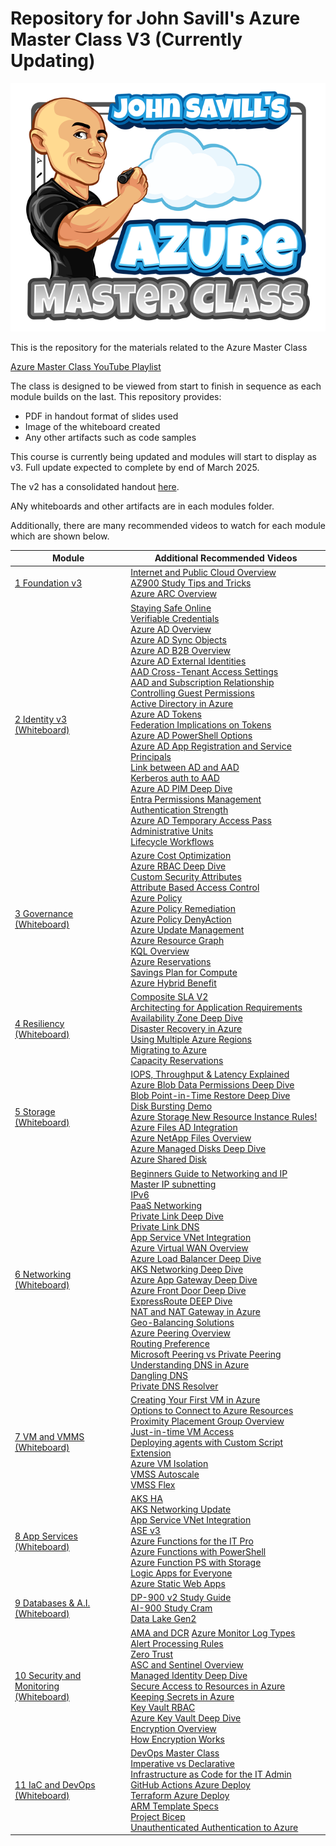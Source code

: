 
# Repository for John Savill's Azure Master Class V3 (Currently Updating) #

<a href="https://youtube.com/NTFAQGuy" rel="YouTube Channel">![On-Board to Azure](/Images/AzMCLogoSmall.png)</a>

This is the repository for the materials related to the Azure Master Class

[Azure Master Class YouTube Playlist](https://www.youtube.com/playlist?list=PLlVtbbG169nGccbp8VSpAozu3w9xSQJoY  "Azure Master Class Playlist")

The class is designed to be viewed from start to finish in sequence as each module builds on the last. This repository provides:

 - PDF in handout format of slides used
 - Image of the whiteboard created
 - Any other artifacts such as code samples

This course is currently being updated and modules will start to display as v3. Full update expected to complete by end of March 2025.

The v2 has a consolidated handout [here](AzureMasterClassv2Handout.pdf).

ANy whiteboards and other artifacts are in each modules folder.

Additionally, there are many recommended videos to watch for each module which are shown below.

| Module | Additional Recommended Videos |
|--|--|
| [1 Foundation v3](https://youtu.be/BqNbzeuxTaE) | [Internet and Public Cloud Overview](https://youtu.be/Jj4HkG8IRQI) <br> [AZ900 Study Tips and Tricks](https://youtu.be/tQp1YkB2Tgs) <br>  [Azure ARC Overview](https://youtu.be/lF3ok3FU5IE)|
| [2 Identity v3](https://youtu.be/megA6BPpYqo) <br> [(Whiteboard)](Part02Identity/AzMCv3Part2-Identity-Whiteboard.png)| [Staying Safe Online](https://youtu.be/sh2bAlontcg) <br> [Verifiable Credentials](https://youtu.be/BxLSSH_Ehjo) <br> [Azure AD Overview](https://youtu.be/EUVKEhiHYG0) <br> [Azure AD Sync Objects](https://youtu.be/9XBcc2b62Ys) <br> [Azure AD B2B Overview](https://youtu.be/iUGezQj4BpY) <br> [Azure AD External Identities](https://youtu.be/9P10hgPDRZg) <br> [AAD Cross-Tenant Access Settings](https://youtu.be/Ku64fo7iZ4Y)<br> [AAD and Subscription Relationship](https://youtu.be/sXurr46f3HA) <br> [Controlling Guest Permissions](https://youtu.be/ON0QQKkGGTo) <br> [Active Directory in Azure](https://youtu.be/_BRghaMbys8)<br> [Azure AD Tokens](https://youtu.be/R5pXessyfIk) <br> [Federation Implications on Tokens](https://youtu.be/zn-9tCfOFsE) <br> [Azure AD PowerShell Options](https://youtu.be/XCNGk_zHqvE) <br> [Azure AD App Registration and Service Principals](https://youtu.be/WVNvoiA_ktw) <br> [Link between AD and AAD](https://youtu.be/Ziw9MClUfkc) <br> [Kerberos auth to AAD](https://youtu.be/BTxaafN9I6o) <br> [Azure AD PIM Deep Dive](https://youtu.be/gccgIkR8_a0) <br> [Entra Permissions Management](https://youtu.be/lWUV4KZNzIk) <br> [Authentication Strength](https://youtu.be/ns_94ZXrbPI) <br> [Azure AD Temporary Access Pass](https://youtu.be/E3WQghd5AXc) <br> [Administrative Units](https://youtu.be/1-x86jJuK7c) <br> [Lifecycle Workflows](https://youtu.be/wjcw7hRrMDM)|
| [3 Governance](https://youtu.be/eLSjnF6Crlw)  <br> [(Whiteboard)](Part03Governance/AzMCPart3-Governance-Whiteboard.png)| [Azure Cost Optimization](https://youtu.be/RjuTQvGm1zQ) <br> [Azure RBAC Deep Dive](https://youtu.be/qFoHDTxkQII) <br> [Custom Security Attributes](https://youtu.be/r0ta_-PpSXs) <br> [Attribute Based Access Control](https://youtu.be/CwWYer1TmbY) <br> [Azure Policy](https://youtu.be/4wGns611G4w) <br> [Azure Policy Remediation](https://youtu.be/fhIn_kHz4hk) <br> [Azure Policy DenyAction](https://youtu.be/ZVshBqY8kts) <br> [Azure Update Management](https://youtu.be/8HPUKgKYNeY) <br> [Azure Resource Graph](https://youtu.be/gkOh4MjhxIs) <br> [KQL Overview](https://youtu.be/Pl8n6GaWEo0) <br> [Azure Reservations](https://youtu.be/vpTDXenagcM) <br> [Savings Plan for Compute](https://youtu.be/lBnKBV2r6lI) <br> [Azure Hybrid Benefit](https://youtu.be/dt4LDm-ptQk)|
| [4 Resiliency](https://youtu.be/iX87AomIqTw) <br> [(Whiteboard)](Part04Resiliency/AzMCPart4-Resiliency-Whiteboard.png)| [Composite SLA V2](https://youtu.be/3pSue9nm3Bg) <br> [Architecting for Application Requirements](https://youtu.be/lQlHWacM1N0) <br> [Availability Zone Deep Dive](https://youtu.be/4nDRvZR2EjU) <br> [Disaster Recovery in Azure](https://youtu.be/8fvO3WArG-Y) <br> [Using Multiple Azure Regions](https://youtu.be/qZ6cwTpQc54) <br>[Migrating to Azure](https://youtu.be/Hf7ZTa_PlGU) <br> [Capacity Reservations](https://youtu.be/qcrORvSMNaA) |
| [5 Storage](https://youtu.be/E1t-x0T2bn0) <br> [(Whiteboard)](Part05Storage/AzMCPart5-Storage-Whiteboard.png)|  [IOPS, Throughput & Latency Explained](https://youtu.be/HovW_gov6Qc) <br> [Azure Blob Data Permissions Deep Dive](https://youtu.be/iIUF2E-Ogaw) <br> [Blob Point-in-Time Restore Deep Dive](https://youtu.be/kRfK8sTJoSE)<br> [Disk Bursting Demo](https://youtu.be/H0IuEUZijbM)  <br> [Azure Storage New Resource Instance Rules!](https://youtu.be/4UqzDi-w9Mc)<br> [Azure Files AD Integration](https://youtu.be/LWKkva4ksdg) <br> [Azure NetApp Files Overview](https://youtu.be/yHr-OwvNZHU) <br> [Azure Managed Disks Deep Dive](https://youtu.be/2nPZyLmciN4) <br> [Azure Shared Disk](https://youtu.be/BPTmqVusQtU)|
| [6 Networking](https://youtu.be/9DuTWSvsLXM) <br> [(Whiteboard)](Part06Networking/AzMCPart6-Networking-Whiteboard.png)| [Beginners Guide to Networking and IP](https://youtu.be/rSYxIR0goKc)<br>  [Master IP subnetting](https://youtu.be/CMdkW3agFn0) <br> [IPv6](https://youtu.be/6Lh8wpqJ0Oc) <br> [PaaS Networking](https://youtu.be/MnARPRQ2kvk) <br> [Private Link Deep Dive](https://youtu.be/57ZwdztCx2w) <br> [Private Link DNS](https://youtu.be/rXbamGNz-xQ) <br> [App Service VNet Integration](https://youtu.be/5P14Q--Q9vE) <br> [Azure Virtual WAN Overview](https://youtu.be/f-GyAURZWzg) <br> [Azure Load Balancer Deep Dive](https://youtu.be/wJvmXM81tEI) <br> [AKS Networking Deep Dive](https://youtu.be/6TZsd4toIbg) <br> [Azure App Gateway Deep Dive](https://youtu.be/B3O6bXu-NbM) <br> [Azure Front Door Deep Dive](https://youtu.be/DHiZbIks9i0) <br> [ExpressRoute DEEP Dive](https://youtu.be/oevwZZ1YFS0) <br> [NAT and NAT Gateway in Azure](https://youtu.be/c685a1CiaIs) <br> [Geo-Balancing Solutions](https://youtu.be/idGPjAwtS4A) <br> [Azure Peering Overview](https://youtu.be/n-jagToDSPQ) <br> [Routing Preference](https://youtu.be/T9DdmbwPKbk) <br> [Microsoft Peering vs Private Peering](https://youtu.be/i3byrLaJiiM)  <br> [Understanding DNS in Azure](https://youtu.be/Hiohn35DIqA) <br> [Dangling DNS](https://youtu.be/5ecz8B_Scig)  <br> [Private DNS Resolver](https://youtu.be/V8ChsYAyxTc)|
| [7 VM and VMMS](https://youtu.be/OykMc6wKMJY) <br> [(Whiteboard)](Part07VMandVMSS/AzMCPart7-VMandVMSS-Whiteboard.png)| [Creating Your First VM in Azure](https://youtu.be/_UuO52KgwGk) <br> [Options to Connect to Azure Resources](https://youtu.be/R_kuXl1n4AU) <br> [Proximity Placement Group Overview](https://youtu.be/Zy1ESMBmDhc)<br>[Just-in-time VM Access](https://youtu.be/nx25SWhh1GQ) <br> [Deploying agents with Custom Script Extension](https://savilltech.com/2019/05/17/deploying-agents-to-azure-iaas-vms-using-the-custom-script-extension/) <br> [Azure VM Isolation](https://youtu.be/aL63LSZT480) <br> [VMSS Autoscale](https://youtu.be/EbiID16PDuk) <br> [VMSS Flex](https://youtu.be/2BrckSF7ICI)|
| [8 App Services](https://youtu.be/_E73_SQN8ZU) <br> [(Whiteboard)](Part08AppServices/AzMCPart8-AppServices-Whiteboard.png)| [AKS HA](https://youtu.be/gksFrKiZjMc) <br> [AKS Networking Update](https://youtu.be/54y986U1uYM) <br> [App Service VNet Integration](https://youtu.be/5P14Q--Q9vE) <br> [ASE v3](https://youtu.be/mtCN5yGwqe0) <br> [Azure Functions for the IT Pro](https://youtu.be/B0vg8Bxbw3c) <br> [Azure Functions with PowerShell](https://youtu.be/fIycfLlgph0) <br> [Azure Function PS with Storage](https://youtu.be/0e2WlHCulZE) <br> [Logic Apps for Everyone](https://youtu.be/8cFNtL538lc) <br> [Azure Static Web Apps](https://youtu.be/8SjErjeCdu0)|
| [9 Databases & A.I.](https://youtu.be/kmmuCapzX8I) <br> [(Whiteboard)](Part09DatabasesandAI/AzMCPart9-DataAI-Whiteboard.png)| [DP-900 v2 Study Guide](https://youtu.be/0gtpasITVnk) <br> [AI-900 Study Cram](https://youtu.be/E9aarWMLJw0) <br> [Data Lake Gen2](https://youtu.be/NHn5GAkvlwg)|
| [10 Security and Monitoring](https://youtu.be/gzBXFnfvoXo) <br> [(Whiteboard)](Part10MonitoringandSec/AzMCPart10-MonitoringSecurity-Whiteboard.png)|  [AMA and DCR](https://youtu.be/Z1zDlXCwI9k) [Azure Monitor Log Types](https://youtu.be/lzVQ3NqMnTE) <br> [Alert Processing Rules](https://youtu.be/cHH4RkL-9Dg) <br> [Zero Trust](https://youtu.be/hhS8VdGnfOU) <br> [ASC and Sentinel Overview](https://youtu.be/rE-qgIgDCq8) <br> [Managed Identity Deep Dive](https://youtu.be/rC1TV0_sIrM) <br> [Secure Access to Resources in Azure](https://youtu.be/dVH57q8pwPQ) <br> [Keeping Secrets in Azure](https://youtu.be/PbrKmX-jryQ) <br> [Key Vault RBAC](https://youtu.be/oYzFWOrZMKc) <br> [Azure Key Vault Deep Dive](https://youtu.be/kP7KpfToMkg) <br> [Encryption Overview](https://youtu.be/wnAcGpuG9ck) <br> [How Encryption Works](https://youtu.be/h1qf_tBaXtg)|
| [11 IaC and DevOps](https://youtu.be/9GXKjDJNB9s) <br> [(Whiteboard)](Part11IaCandDevOps/AzMCPart11-IaCandDevOps-Whiteboard.png)| [DevOps Master Class](https://www.youtube.com/playlist?list=PLlVtbbG169nFr8RzQ4GIxUEznpNR53ERq) <br> [Imperative vs Declarative](https://youtu.be/scH6M1oRucA)<br> [Infrastructure as Code for the IT Admin](https://youtu.be/gDW6N2nvVzI) <br> [GitHub Actions Azure Deploy](https://youtu.be/FeSMRFkaRIU) <br>  [Terraform Azure Deploy](https://youtu.be/JKVkblsp3cM) <br> [ARM Template Specs](https://youtu.be/8MmWTjxT68o) <br> [Project Bicep](https://youtu.be/_yvb6NVx61Y) <br> [Unauthenticated Authentication to Azure](https://youtu.be/7VMPtrqCehE)|
